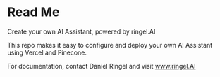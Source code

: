 # Read Me
Create your own AI Assistant, powered by ringel.AI

This repo makes it easy to configure and deploy your own AI Assistant using Vercel and Pinecone. 

For documentation, contact Daniel Ringel and visit www.ringel.AI 

